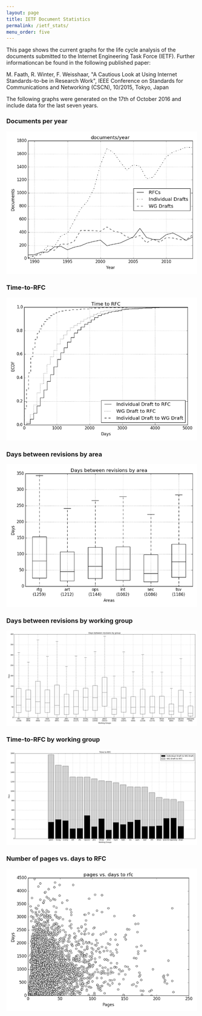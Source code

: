 ```yaml
---
layout: page
title: IETF Document Statistics
permalink: /ietf_stats/
menu_order: five
--- 
```


This page shows the current graphs for the life cycle analysis of the documents submitted to the Internet Engineering Task Force (IETF).
Further informationcan be found in the following published paper:

M. Faath, R. Winter, F. Weisshaar, "A Cautious Look at Using Internet Standards-to-be in Research Work", IEEE Conference on Standards for Communications and Networking (CSCN), 10/2015, Tokyo, Japan

The following graphs were generated on the 17th of October 2016 and include data for the last seven years.

### Documents per year
<img alt="Documents per year" src="/img/ietf_graphs/rfcs_per_year.png">

### Time-to-RFC
<img alt="Time-to-RFC" src="/img/ietf_graphs/cdf_days.png">

### Days between revisions by area
<img alt="Days between revisions by area" src="/img/ietf_graphs/boxplot_areas.png">

### Days between revisions by working group
<img alt="Days between revisions by working group" src="/img/ietf_graphs/boxplot_groups.png">

### Time-to-RFC by working group
<img alt="Time-to-RFC by working group" src="/img/ietf_graphs/bars_days.png">

### Number of pages vs. days to RFC
<img alt="Number of pages vs. days to RFC" src="/img/ietf_graphs/pages_vs_days_to_rfc.png">



